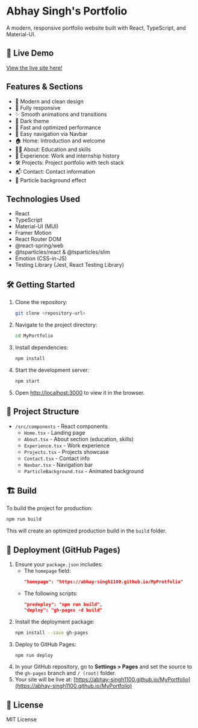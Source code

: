 # Abhay Singh's Portfolio

A modern, responsive portfolio website built with React, TypeScript, and Material-UI.

## 🚀 Live Demo

[View the live site here!](https://abhay-singh1100.github.io/MyPortfolio)

## Features & Sections

- 🎨 Modern and clean design
- 📱 Fully responsive
- ✨ Smooth animations and transitions
- 🌙 Dark theme
- 🚀 Fast and optimized performance
- 🎯 Easy navigation via Navbar
- 🏠 Home: Introduction and welcome
- 👨‍💼 About: Education and skills
- 💼 Experience: Work and internship history
- 🛠️ Projects: Project portfolio with tech stack
- 📬 Contact: Contact information
- 🌌 Particle background effect

## Technologies Used

- React
- TypeScript
- Material-UI (MUI)
- Framer Motion
- React Router DOM
- @react-spring/web
- @tsparticles/react & @tsparticles/slim
- Emotion (CSS-in-JS)
- Testing Library (Jest, React Testing Library)

## 🛠️ Getting Started

1. Clone the repository:
   ```bash
   git clone <repository-url>
   ```
2. Navigate to the project directory:
   ```bash
   cd MyPortfolio
   ```
3. Install dependencies:
   ```bash
   npm install
   ```
4. Start the development server:
   ```bash
   npm start
   ```
5. Open [http://localhost:3000](http://localhost:3000) to view it in the browser.

## 📁 Project Structure

- `/src/components` - React components
  - `Home.tsx` - Landing page
  - `About.tsx` - About section (education, skills)
  - `Experience.tsx` - Work experience
  - `Projects.tsx` - Projects showcase
  - `Contact.tsx` - Contact info
  - `Navbar.tsx` - Navigation bar
  - `ParticleBackground.tsx` - Animated background

## 🏗️ Build

To build the project for production:

```bash
npm run build
```

This will create an optimized production build in the `build` folder.

## 🚀 Deployment (GitHub Pages)

1. Ensure your `package.json` includes:
   - The `homepage` field:
     ```json
     "homepage": "https://abhay-singh1100.github.io/MyProtfolio"
     ```
   - The following scripts:
     ```json
     "predeploy": "npm run build",
     "deploy": "gh-pages -d build"
     ```
2. Install the deployment package:
   ```bash
   npm install --save gh-pages
   ```
3. Deploy to GitHub Pages:
   ```bash
   npm run deploy
   ```
4. In your GitHub repository, go to **Settings > Pages** and set the source to the `gh-pages` branch and `/ (root)` folder.
5. Your site will be live at: [https://abhay-singh1100.github.io/MyPortfolio](https://abhay-singh1100.github.io/MyPortfolio)

## 📄 License

MIT License
